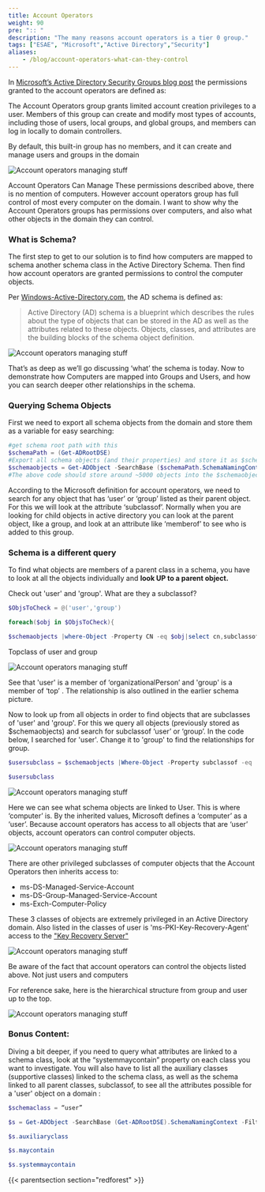 ```yaml
---
title: Account Operators
weight: 90
pre: ":: "
description: "The many reasons account operators is a tier 0 group."
tags: ["ESAE", "Microsoft","Active Directory","Security"]
aliases: 
    - /blog/account-operators-what-can-they-control
---
```


In [Microsoft’s Active Directory Security Groups blog post](https://docs.microsoft.com/en-us/windows/security/identity-protection/access-control/active-directory-security-groups#bkmk-accountoperators) the permissions granted to the account operators are defined as:

The Account Operators group grants limited account creation privileges to a user. Members of this group can create and modify most types of accounts, including those of users, local groups, and global groups, and members can log in locally to domain controllers.

By default, this built-in group has no members, and it can create and manage users and groups in the domain

![Account operators managing stuff](/redforest/phase1/images/accountops_1.png?classes=shadow&width=40pc)

Account Operators Can Manage
These permissions described above, there is no mention of computers. However account operators group has full control of most every computer on the domain. I want to show why the Account Operators groups has permissions over computers, and also what other objects in the domain they can control.

### What is Schema?
The first step to get to our solution is to find how computers are mapped to schema another schema class in the Active Directory Schema. Then find how account operators are granted permissions to control the computer objects.

Per [Windows-Active-Directory.com](http://www.windows-active-directory.com/active-directory-schema.html), the AD schema is defined as:

> Active Directory (AD) schema is a blueprint which describes the rules about the type of objects that can be stored in the AD as well as the attributes related to these objects. Objects, classes, and attributes are the building blocks of the schema object definition.


![Account operators managing stuff](images/ldap1.jpeg?classes=shadow&width=40pc)
 

That’s as deep as we’ll go discussing ‘what’ the schema is today. Now to demonstrate how Computers are mapped into Groups and Users, and how you can search deeper other relationships in the schema.

### Querying Schema Objects
First we need to export all schema objects from the domain and store them as a variable for easy searching:

```powershell
#get schema root path with this
$schemaPath = (Get-ADRootDSE)
#Export all schema objects (and their properties) and store it as $schemaobjects
$schemaobjects = Get-ADObject -SearchBase ($schemaPath.SchemaNamingContext) -LDAPFilter ` "(schemaidguid=*)" -Properties *
#The above code should store around ~5000 objects into the $schemaobjects variable
```
 

According to the Microsoft definition for account operators, we need to search for any object that has ‘user’ or ‘group’ listed as their parent object. For this we will look at the attribute ‘subclassof’. Normally when you are looking for child objects in active directory you can look at the parent object, like a group, and look at an attribute like ‘memberof’ to see who is added to this group.

 
### Schema is a different query

To find what objects are members of a parent class in a schema, you have to look at all the objects individually and **look UP to a parent object.**

Check out 'user' and 'group'. What are they a subclassof?

```powershell
$ObjsToCheck = @('user','group')

foreach($obj in $ObjsToCheck){

$schemaobjects |where-Object -Property CN -eq $obj|select cn,subclassof }
```

Topclass of user and group
 
![Account operators managing stuff](images/ldap2.jpg?classes=shadow&width=40pc)

See that 'user' is a member of ‘organizationalPerson’ and 'group' is a member of ‘top’ . The relationship is also outlined in the earlier schema picture.

Now to look up from all objects in order to find objects that are subclasses of 'user' and 'group'. For this we query all objects (previously stored as $schemaobjects) and search for subclassof ‘user’ or ‘group’. In the code below, I searched for 'user'. Change it to 'group' to find the relationships for group.

 
```powershell
$usersubclass = $schemaobjects |Where-Object -Property subclassof -eq 'user'|select cn,subclassof

$usersubclass
```
![Account operators managing stuff](images/ldap3.jpg?classes=shadow&width=40pc)

Here we can see what schema objects are linked to User. This is where ‘computer’ is. By the inherited values, Microsoft defines a ‘computer’ as a ‘user’. Because account operators has access to all objects that are ‘user’ objects, account operators can control computer objects.

![Account operators managing stuff](images/ldap4.png?classes=shadow&width=40pc)
 

There are other privileged subclasses of computer objects that the Account Operators then inherits access to:

- ms-DS-Managed-Service-Account
- ms-DS-Group-Managed-Service-Account
- ms-Exch-Computer-Policy

These 3 classes of objects are extremely privileged in an Active Directory domain. Also listed in the classes of user is 'ms-PKI-Key-Recovery-Agent' access to the ["Key Recovery Server"](https://docs.microsoft.com/en-us/windows/win32/seccertenroll/about-key-recovery-server)

![Account operators managing stuff](images/ldap5.png?classes=shadow&width=40pc)
 
Be aware of the fact that account operators can control the objects listed above. Not just users and computers

For reference sake, here is the hierarchical structure from group and user up to the top.

![Account operators managing stuff](images/ldap6.png?classes=shadow&width=40pc)
 

### Bonus Content:

Diving a bit deeper, if you need to query what attributes are linked to a schema class, look at the “systemmaycontain” property on each class you want to investigate. You will also have to list all the auxiliary classes (supportive classes) linked to the schema class, as well as the schema linked to all parent classes, subclassof, to see all the attributes possible for a 'user' object on a domain :

```powershell
$schemaclass = “user”

$s = Get-ADObject -SearchBase (Get-ADRootDSE).SchemaNamingContext -Filter {name -like "$schemaclass"} -Properties MayContain,SystemMayContain

$s.auxiliaryclass

$s.maycontain

$s.systemmaycontain
```

{{< parentsection section="redforest" >}}
